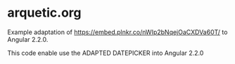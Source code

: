 # arquetic.org

Example adaptation of https://embed.plnkr.co/nWIp2bNqejOaCXDVa60T/ to Angular 2.2.0.

This code enable use the ADAPTED DATEPICKER into Angular 2.2.0

